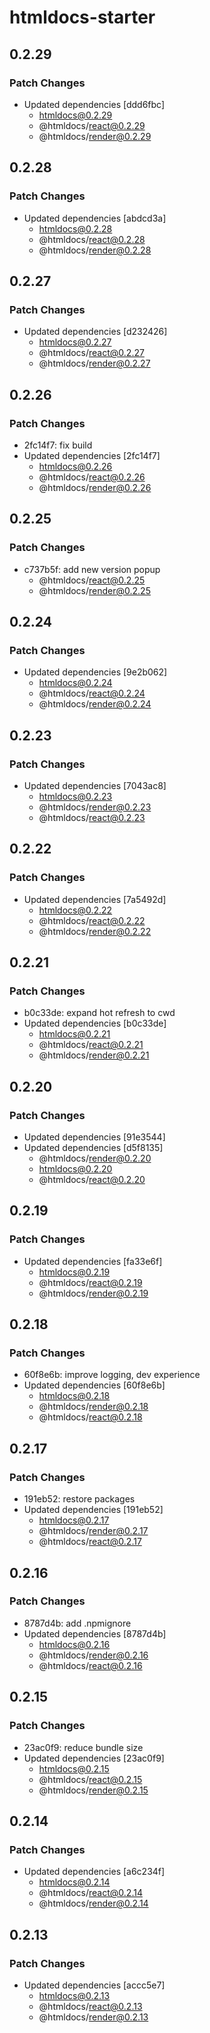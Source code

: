 # htmldocs-starter

## 0.2.29

### Patch Changes

- Updated dependencies [ddd6fbc]
  - htmldocs@0.2.29
  - @htmldocs/react@0.2.29
  - @htmldocs/render@0.2.29

## 0.2.28

### Patch Changes

- Updated dependencies [abdcd3a]
  - htmldocs@0.2.28
  - @htmldocs/react@0.2.28
  - @htmldocs/render@0.2.28

## 0.2.27

### Patch Changes

- Updated dependencies [d232426]
  - htmldocs@0.2.27
  - @htmldocs/react@0.2.27
  - @htmldocs/render@0.2.27

## 0.2.26

### Patch Changes

- 2fc14f7: fix build
- Updated dependencies [2fc14f7]
  - htmldocs@0.2.26
  - @htmldocs/react@0.2.26
  - @htmldocs/render@0.2.26

## 0.2.25

### Patch Changes

- c737b5f: add new version popup
  - @htmldocs/react@0.2.25
  - @htmldocs/render@0.2.25

## 0.2.24

### Patch Changes

- Updated dependencies [9e2b062]
  - htmldocs@0.2.24
  - @htmldocs/react@0.2.24
  - @htmldocs/render@0.2.24

## 0.2.23

### Patch Changes

- Updated dependencies [7043ac8]
  - htmldocs@0.2.23
  - @htmldocs/render@0.2.23
  - @htmldocs/react@0.2.23

## 0.2.22

### Patch Changes

- Updated dependencies [7a5492d]
  - htmldocs@0.2.22
  - @htmldocs/react@0.2.22
  - @htmldocs/render@0.2.22

## 0.2.21

### Patch Changes

- b0c33de: expand hot refresh to cwd
- Updated dependencies [b0c33de]
  - htmldocs@0.2.21
  - @htmldocs/react@0.2.21
  - @htmldocs/render@0.2.21

## 0.2.20

### Patch Changes

- Updated dependencies [91e3544]
- Updated dependencies [d5f8135]
  - @htmldocs/render@0.2.20
  - htmldocs@0.2.20
  - @htmldocs/react@0.2.20

## 0.2.19

### Patch Changes

- Updated dependencies [fa33e6f]
  - htmldocs@0.2.19
  - @htmldocs/react@0.2.19
  - @htmldocs/render@0.2.19

## 0.2.18

### Patch Changes

- 60f8e6b: improve logging, dev experience
- Updated dependencies [60f8e6b]
  - htmldocs@0.2.18
  - @htmldocs/render@0.2.18
  - @htmldocs/react@0.2.18

## 0.2.17

### Patch Changes

- 191eb52: restore packages
- Updated dependencies [191eb52]
  - htmldocs@0.2.17
  - @htmldocs/render@0.2.17
  - @htmldocs/react@0.2.17

## 0.2.16

### Patch Changes

- 8787d4b: add .npmignore
- Updated dependencies [8787d4b]
  - htmldocs@0.2.16
  - @htmldocs/render@0.2.16
  - @htmldocs/react@0.2.16

## 0.2.15

### Patch Changes

- 23ac0f9: reduce bundle size
- Updated dependencies [23ac0f9]
  - htmldocs@0.2.15
  - @htmldocs/react@0.2.15
  - @htmldocs/render@0.2.15

## 0.2.14

### Patch Changes

- Updated dependencies [a6c234f]
  - htmldocs@0.2.14
  - @htmldocs/react@0.2.14
  - @htmldocs/render@0.2.14

## 0.2.13

### Patch Changes

- Updated dependencies [accc5e7]
  - htmldocs@0.2.13
  - @htmldocs/react@0.2.13
  - @htmldocs/render@0.2.13
